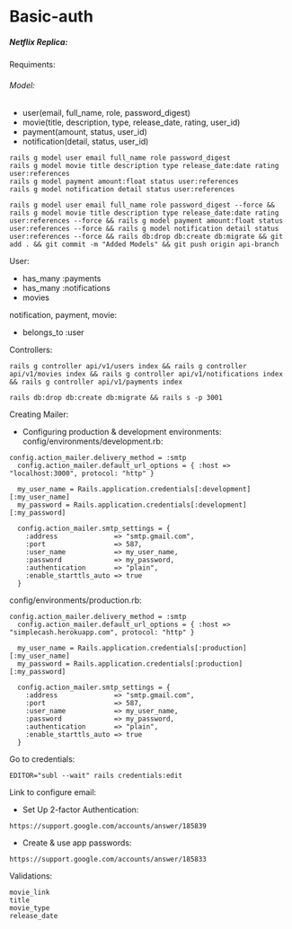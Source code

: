 # Basic-auth

##### Netflix Replica:
Requiments:

###### Model:
* user(email, full_name, role, password_digest)
* movie(title, description, type, release_date, rating, user_id)
* payment(amount, status, user_id)
* notification(detail, status, user_id)

```
rails g model user email full_name role password_digest
rails g model movie title description type release_date:date rating user:references
rails g model payment amount:float status user:references
rails g model notification detail status user:references
```

```
rails g model user email full_name role password_digest --force && rails g model movie title description type release_date:date rating user:references --force && rails g model payment amount:float status user:references --force && rails g model notification detail status user:references --force && rails db:drop db:create db:migrate && git add . && git commit -m "Added Models" && git push origin api-branch
```

User:
* has_many :payments
* has_many :notifications
* movies

notification, payment, movie:
* belongs_to :user

Controllers:
```
rails g controller api/v1/users index && rails g controller api/v1/movies index && rails g controller api/v1/notifications index && rails g controller api/v1/payments index
```

```
rails db:drop db:create db:migrate && rails s -p 3001
```

Creating Mailer:

* Configuring production & development environments:
config/environments/development.rb:
```
config.action_mailer.delivery_method = :smtp
  config.action_mailer.default_url_options = { :host => "localhost:3000", protocol: "http" }

  my_user_name = Rails.application.credentials[:development][:my_user_name]
  my_password = Rails.application.credentials[:development][:my_password]

  config.action_mailer.smtp_settings = {
    :address              => "smtp.gmail.com",
    :port                 => 587,
    :user_name            => my_user_name,
    :password             => my_password,
    :authentication       => "plain",
    :enable_starttls_auto => true
  }
```
config/environments/production.rb:
```
config.action_mailer.delivery_method = :smtp
  config.action_mailer.default_url_options = { :host => "simplecash.herokuapp.com", protocol: "http" }

  my_user_name = Rails.application.credentials[:production][:my_user_name]
  my_password = Rails.application.credentials[:production][:my_password]

  config.action_mailer.smtp_settings = {
    :address              => "smtp.gmail.com",
    :port                 => 587,
    :user_name            => my_user_name,
    :password             => my_password,
    :authentication       => "plain",
    :enable_starttls_auto => true
  }
```
Go to credentials:
```
EDITOR="subl --wait" rails credentials:edit
```
Link to configure email:

* Set Up 2-factor Authentication:
```
https://support.google.com/accounts/answer/185839
```
* Create & use app passwords:
```
https://support.google.com/accounts/answer/185833
```

Validations:
```
movie_link
title
movie_type
release_date
```